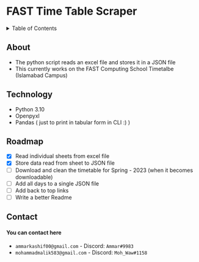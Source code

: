 # FAST Time Table Scraper

<!-- TABLE OF CONTENTS -->
<details>
  <summary>Table of Contents</summary>
  <ol>
    <li>
      <a href="#getting-started">Getting Started</a>
      <ul>
        <li><a href="#about">About</a></li>
        <li><a href="#technology">Technology</a></li>
        <li><a href="#roadmap">Roadmap</a></li>
        <li><a href="#contact">Contact</a></li>
      </ul>
    </li>
  </ol>
</details>

## About
- The python script reads an excel file and stores it in a JSON file
- This currently works on the FAST Computing School Timetalbe (Islamabad Campus)

## Technology
- Python 3.10
- Openpyxl
- Pandas ( just to print in tabular form in CLI :) )

## Roadmap
- [x] Read individual sheets from excel file
- [x] Store data read from sheet to JSON file
- [ ] Download and clean the timetable for Spring - 2023 (when it becomes downloadable)
- [ ] Add all days to a single JSON file
- [ ] Add back to top links
- [ ] Write a better Readme

## Contact
#### You can contact here
- `ammarkashif00@gmail.com` - Discord: `Ammar#9983`
- `mohammadmalik583@gmail.com` - Discord: `Moh_Waw#1158`





